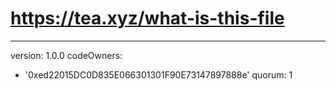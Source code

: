 # https://tea.xyz/what-is-this-file
---
version: 1.0.0
codeOwners:
  - '0xed22015DC0D835E066301301F90E73147897888e'
quorum: 1
